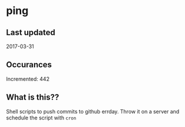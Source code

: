 # ping

## Last updated
2017-03-31

## Occurances
Incremented: 442

## What is this??
Shell scripts to push commits to github errday. Throw it on a server and schedule the script with `cron`


